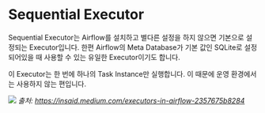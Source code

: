# Sequential Executor

Sequential Executor는 Airflow를 설치하고 별다른 설정을 하지 않으면 기본으로 설정되는 Executor입니다.
한편 Airflow의 Meta Database가 기본 값인 SQLite로 설정되어있을 때 사용할 수 있는 유일한 Executor이기도 합니다.

이 Executor는 한 번에 하나의 Task Instance만 실행합니다. 이 때문에 운영 환경에서는 사용하지 않는 편입니다.

![](https://miro.medium.com/max/1400/1*QAioF8YX5xEFb92hHHoFEQ.png)
*출처: https://insaid.medium.com/executors-in-airflow-2357675b8284*
